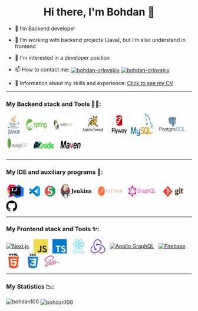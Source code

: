 <h1 align="center">Hi there, I'm Bohdan 👋</h1>

- 🌱 I’m Backend developer
- 🔭 I’m working with backend projects (Java), but I’m also understand in frontend 
- 👯 I'm interested in a developer position

- 📫 How to contact me: <a target="_blank" rel="noopener noreferrer" href="https://www.t.me/Bogdan_info"><img align="center" src="https://www.vectorlogo.zone/logos/telegram/telegram-icon.svg" alt="bohdan-orlovskiy" height="30" width="30" /></a>
  <a target="_blank" rel="noopener noreferrer" href="https://www.linkedin.com/in/bohdan-orlovskiy/"><img align="center" src="https://www.vectorlogo.zone/logos/linkedin/linkedin-tile.svg" alt="bohdan-orlovskiy" height="30" width="30" /></a>

- 📄 Information about my skills and experience: <a target="blank" rel="noopener noreferrer" href="https://portfolio-bohdan100.vercel.app/">Сlick to see my CV</a>
---
<h3 align="left">My Backend stack and Tools 👨‍💻:</h3>

<p align="left">
 <!-- Java -->
  <a target="_blank" rel="noopener noreferrer" href="https://docs.oracle.com/en/java/">
    <img align="center" alt="Java" src="icons-svg/backend/java-vertical.svg" height="60" width="40"/></a>&nbsp;&nbsp;
  <!-- Spring Boot -->
  <a target="_blank" rel="noopener noreferrer" href="https://docs.spring.io/spring-boot/index.html">
    <img align="center" alt="Spring Boot" src="icons-svg/backend/springio-title.svg" height="50" width="60"/></a>&nbsp;&nbsp;
  <!-- Hibernate -->
  <a target="_blank" rel="noopener noreferrer" href="https://hibernate.org">
    <img align="center" alt="Hibernate" src="icons-svg/backend/hibernate-title.svg" height="50" width="60"/></a>&nbsp;&nbsp;
  <!-- Tomcat, Servlets -->
  <a target="_blank" rel="noopener noreferrer" href="http://tomcat.apache.org/">
    <img align="center" alt="Apache Tomcat" src="icons-svg/backend/tomcat-title.svg" height="60" width="80"/></a>&nbsp;&nbsp;
  <!-- Flyway -->
  <a target="_blank" rel="noopener noreferrer" href="https://documentation.red-gate.com/flyway">
    <img align="center" alt="Flyway" src="icons-svg/backend/flyway-icon.svg" height="50" width="40"/></a>&nbsp;&nbsp;
  <!-- MySQL -->
  <a target="_blank" rel="noopener noreferrer" href="https://dev.mysql.com/doc/">
    <img align="center" alt="MySQL" src="icons-svg/backend/mysql-official-title.svg" height="60" width="60"/></a>&nbsp;&nbsp;
  <!-- PostgreSQL -->
  <a target="_blank" rel="noopener noreferrer" href="https://www.postgresql.org">
    <img align="center" alt="PostgreSQL" src="icons-svg/backend/postgresql-vertical.svg" height="50" width="80"/></a>&nbsp;&nbsp;
  <!-- MongoDB -->
  <a target="_blank" rel="noopener noreferrer" href="https://www.mongodb.com/">
    <img align="center" alt="MongoDB" src="icons-svg/backend/mongodb-title.svg" height="50" width="60"/></a>&nbsp;&nbsp;
  <!-- Gradle -->
  <a target="_blank" rel="noopener noreferrer" href="https://gradle.org">
    <img align="center" alt="Gradle" src="icons-svg/backend/gradle-title.svg" height="50" width="60"/></a>&nbsp;&nbsp;
  <!-- Maven -->
  <a target="_blank" rel="noopener noreferrer" href="https://maven.apache.org">
    <img align="center" alt="Maven" src="icons-svg/backend/maven-title.svg" height="50" width="60"/></a>&nbsp;&nbsp;
</p>

---
<h3 align="left">My IDE and auxiliary programs 🔨:</h3>
<p align="left">
  <!-- IntelliJ IDEA -->
  <a target="_blank" rel="noopener noreferrer" href="https://www.jetbrains.com/idea/">
    <img align="center" alt="IntelliJ IDEA" src="icons-svg/additional-programs-ide/IntelliJ IDEA.svg" height="40" width="50"/></a>&nbsp;&nbsp;
  <!-- VS Code -->
  <a target="_blank" rel="noopener noreferrer" href="https://code.visualstudio.com/">
    <img align="center" alt="Visual Studio Code" src="icons-svg/additional-programs-ide/VS Code.svg" height="30" width="30"/></a>&nbsp;&nbsp;
  <!-- JUnit -->
  <a target="_blank" rel="noopener noreferrer" href="https://junit.org/junit5/">
    <img align="center" alt="JUnit" src="icons-svg/additional-programs-ide/JUnit.svg" height="30" width="30"/></a>&nbsp;&nbsp;
  <!-- Jenkins, CI/CD -->
  <a target="_blank" rel="noopener noreferrer" href="https://www.jenkins.io/doc/">
    <img align="center" alt="Jenkins" src="icons-svg/additional-programs-ide/jenkins-title.svg" height="50" width="90"/></a>&nbsp;&nbsp;
  <!-- Postman -->
  <a target="_blank" rel="noopener noreferrer" href="https://learning.postman.com/docs/introduction/overview/">
    <img align="center" alt="Postman" src="icons-svg/additional-programs-ide/postman-title.svg" height="50" width="70"></a>&nbsp;&nbsp;
  <!-- GraphQL -->
  <a target="_blank" rel="noopener noreferrer" href="https://graphql.org">
    <img align="center" alt="GraphQL" src="icons-svg/additional-programs-ide/graphql-title.svg" height="50" width="80"/></a>&nbsp;&nbsp;
  <!-- Git -->
  <a target="_blank" rel="noopener noreferrer" href="https://git-scm.com/doc">
    <img align="center" alt="Git" src="icons-svg/additional-programs-ide/git-title.svg" height="40" width="70"/></a>&nbsp;&nbsp;
  <!-- GitHub -->
  <a target="_blank" rel="noopener noreferrer" href="https://github.com">
    <img align="center" alt="GitHub" src="https://raw.githubusercontent.com/github/explore/78df643247d429f6cc873026c0622819ad797942/topics/github/github.png" height="30" width="30"/></a>&nbsp;&nbsp;
</p>

---

<h3 align="left">My Frontend stack and Tools ✨:</h3> 

<p align="left">
<a target="_blank" rel="noopener noreferrer" href="https://nextjs.org/docs"><img align="center" alt="Next.js" src="https://encrypted-tbn0.gstatic.com/images?q=tbn:ANd9GcR2quKRX2nRdpil6la8wQNSyyPWo9rJ5PyAuA&usqp=CAU" height="40" width="40"></a>&nbsp;&nbsp; 
<a target="_blank" rel="noopener noreferrer" href="https://developer.mozilla.org/en-US/docs/Web/JavaScript"><img align="center" alt="JavaScript" src="https://raw.githubusercontent.com/devicons/devicon/master/icons/javascript/javascript-original.svg" height="40" width="40"/></a>&nbsp;&nbsp;
<a target="_blank" rel="noopener noreferrer" href="https://www.typescriptlang.org/"><img align="center" alt="TypeScript" src="https://raw.githubusercontent.com/devicons/devicon/master/icons/typescript/typescript-original.svg" height="40" width="40"/></a>&nbsp;&nbsp;
<a target="_blank" rel="noopener noreferrer" href="https://reactjs.org/"><img align="center" alt="React" src="https://raw.githubusercontent.com/devicons/devicon/master/icons/react/react-original-wordmark.svg" height="40" width="40"/></a>&nbsp;&nbsp;
<a target="_blank" rel="noopener noreferrer" href="https://redux.js.org"><img align="center" src="https://raw.githubusercontent.com/devicons/devicon/master/icons/redux/redux-original.svg" alt="Redux" height="40" width="40"/></a>&nbsp;&nbsp;
<a target="_blank" rel="noopener noreferrer" href="https://graphql.org"><img align="center" alt="Apollo GraphQL" src="https://www.vectorlogo.zone/logos/apollographql/apollographql-icon.svg" height="40" width="40"/></a>&nbsp;&nbsp;
<a target="_blank" rel="noopener noreferrer" href="https://firebase.google.com/"><img align="center" alt="Firebase" src="https://www.vectorlogo.zone/logos/firebase/firebase-icon.svg" height="40" width="40"/></a>&nbsp;&nbsp;
<a target="_blank" rel="noopener noreferrer" href="https://developer.mozilla.org/en-US/docs/Web/HTML"><img align="center" alt="HTML5" src="https://raw.githubusercontent.com/github/explore/80688e429a7d4ef2fca1e82350fe8e3517d3494d/topics/html/html.png" height="40" width="40"/></a>&nbsp;&nbsp;
<a target="_blank" rel="noopener noreferrer" href="https://developer.mozilla.org/en-US/docs/Web/CSS"><img align="center" alt="CSS3" src="https://raw.githubusercontent.com/github/explore/80688e429a7d4ef2fca1e82350fe8e3517d3494d/topics/css/css.png" height="40" width="40"/></a>&nbsp;&nbsp;
<a target="_blank" rel="noopener noreferrer" href="https://sass-lang.com/documentation/"><img align="center" alt="Sass" src="https://raw.githubusercontent.com/github/explore/80688e429a7d4ef2fca1e82350fe8e3517d3494d/topics/sass/sass.png" height="40" width="40"/></a>&nbsp;&nbsp;
</p>

---

<h3 align="left">My Statistics 📉:</h3>

<div>
<p><img align="left" src="https://github-readme-stats.vercel.app/api/top-langs?username=bohdan100&show_icons=true&locale=en&layout=compact" alt="bohdan100" /></p>

<p>&nbsp;<img align="center" src="https://github-readme-stats.vercel.app/api?username=bohdan100&show_icons=true&locale=en" alt="bohdan100" /></p>
</div>


<!-- JDBC -->
  <!-- <a target="_blank" rel="noopener noreferrer" href="https://docs.oracle.com/javase/8/docs/technotes/guides/jdbc/">
    <img align="center" alt="JDBC" src="icons-svg/backend/jdbc.png" height="60" width="60"/></a>&nbsp;&nbsp; -->